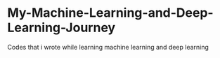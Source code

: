 # My-Machine-Learning-and-Deep-Learning-Journey
Codes that i wrote while learning machine learning and deep learning
